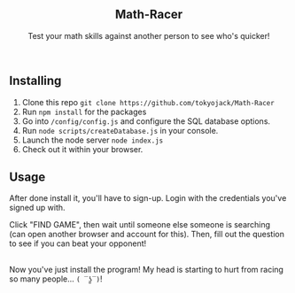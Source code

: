 <h2  align="center">Math-Racer</h2>
<p  align="center">Test your math skills against another person to see who's quicker!</p>

<br/>

## Installing

1. Clone this repo ```git clone https://github.com/tokyojack/Math-Racer```
2. Run ```npm install``` for the packages
3. Go into ```/config/config.js``` and configure the SQL database options.
4. Run ```node scripts/createDatabase.js``` in your console.
5. Launch the node server ```node index.js```
6. Check out it within your browser.

## Usage

After done install it, you'll have to sign-up. Login with the credentials you've signed up with. 

Click "FIND GAME", then wait until someone else someone is searching (can open another browser and account for this). 
Then, fill out the question to see if you can beat your opponent!

##

Now you've just install the program! My head is starting to hurt from racing so many people...  ```( ‾ʖ̫‾)```!
